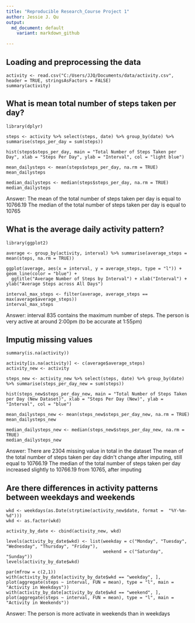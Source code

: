 ```yaml
---
title: "Reproducible Research_Course Project 1"
author: Jessie J. Qu
output:
  md_document: default
    variant: markdown_github

---
```


## Loading and preprocessing the data


```{r}
activity <- read.csv("C:/Users/JJQ/Documents/data/activity.csv", header = TRUE, stringsAsFactors = FALSE)
summary(activity)
```

## What is mean total number of steps taken per day?

```{r}
library(dplyr)

steps <- activity %>% select(steps, date) %>% group_by(date) %>% summarise(steps_per_day = sum(steps))

hist(steps$steps_per_day, main = "Total Number of Steps Taken per Day", xlab = "Steps Per Day", ylab = "Interval", col = "light blue")

mean_dailysteps <- mean(steps$steps_per_day, na.rm = TRUE)
mean_dailysteps

median_dailysteps <- median(steps$steps_per_day, na.rm = TRUE)
median_dailysteps
```

Answer: 
The mean of the total number of steps taken per day is equal to 10766.19
The median of the total number of steps taken per day is equal to 10765

## What is the average daily activity pattern?
```{r}
library(ggplot2)

average <- group_by(activity, interval) %>% summarise(average_steps = mean(steps, na.rm = TRUE))

ggplot(average, aes(x = interval, y = average_steps, type = "l")) + geom_line(color = "blue") + 
  ggtitle("Average Number of Steps by Interval") + xlab("Interval") + ylab("Average Steps across All Days")
  
interval_max_steps <- filter(average, average_steps == max(average$average_steps))
interval_max_steps
```

Answer: interval 835 contains the maximum number of steps. The person is very active at around 2:00pm (to be accurate at 1:55pm)

## Imputig missing values
```{r}
summary(is.na(activity))

activity[is.na(activity)] <- c(average$average_steps)
activity_new <- activity

steps_new <- activity_new %>% select(steps, date) %>% group_by(date) %>% summarise(steps_per_day_new = sum(steps))

hist(steps_new$steps_per_day_new, main = "Total Number of Steps Taken per Day (New Dataset)", xlab = "Steps Per Day (New)", ylab = "Interval", col = "blue")

mean_dailysteps_new <- mean(steps_new$steps_per_day_new, na.rm = TRUE)
mean_dailysteps_new

median_dailysteps_new <- median(steps_new$steps_per_day_new, na.rm = TRUE)
median_dailysteps_new
```

Answer: 
There are 2304 missing value in total in the dataset
The mean of the total number of steps taken per day didn't change after imputing, still equal to 10766.19
The median of the total number of steps taken per day increased slightly to 10766.19 from 10765, after imputing

## Are there differences in activity patterns between weekdays and weekends
```{r}
wkd <- weekdays(as.Date(strptime(activity_new$date, format =  "%Y-%m-%d")))
wkd <- as.factor(wkd)

activity_by_date <- cbind(activity_new, wkd)

levels(activity_by_date$wkd) <- list(weekday = c("Monday", "Tuesday", "Wednesday", "Thursday", "Friday"), 
                                     weekend = c("Saturday", "Sunday"))
levels(activity_by_date$wkd)

par(mfrow = c(2,1))
with(activity_by_date[activity_by_date$wkd == "weekday", ], plot(aggregate(steps ~ interval, FUN = mean), type = "l", main = "Activity in Weekdays"))
with(activity_by_date[activity_by_date$wkd == "weekend", ], plot(aggregate(steps ~ interval, FUN = mean), type = "l", main = "Activity in Weekends"))
```

Answer:
The person is more activate in weekends than in weekdays




